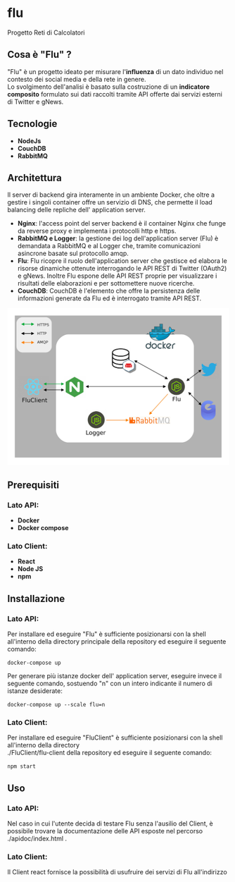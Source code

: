 # flu

Progetto Reti di Calcolatori

## Cosa è "Flu" ?
"Flu" è un progetto ideato per misurare l'**influenza** di un dato individuo nel contesto dei social media e della rete in genere. 
<br />
Lo svolgimento dell'analisi è basato sulla costruzione di un **indicatore composito** formulato sui dati raccolti tramite API offerte dai servizi esterni di Twitter e gNews.


## Tecnologie
- **NodeJs**
- **CouchDB**
- **RabbitMQ**


## Architettura

Il server di backend gira interamente in un ambiente Docker, che oltre a gestire i singoli container offre un servizio di DNS, che permette il load balancing delle repliche dell' application server.
- **Nginx**: l'access point del server backend è il container Nginx che funge da reverse proxy e implementa i protocolli http e https.
- **RabbitMQ e Logger**: la gestione dei log dell'application server (Flu) è demandata a RabbitMQ e al Logger che, tramite comunicazioni asincrone basate sul protocollo amqp.
- **Flu**: Flu ricopre il ruolo dell'application server che gestisce ed elabora le risorse dinamiche ottenute interrogando le API REST di Twitter (OAuth2) e gNews.
Inoltre Flu espone delle API REST proprie per visualizzare i risultati delle elaborazioni e per sottomettere nuove ricerche.  
- **CouchDB**: CouchDB è l'elemento che offre la persistenza delle informazioni generate da Flu ed è interrogato tramite API REST. 

![alt text](./Docs/architettura_flu.jpg)



## Prerequisiti
### Lato API:
- **Docker**
- **Docker compose**

### Lato Client:
- **React**
- **Node JS**
- **npm**

## Installazione
### Lato API:

Per installare ed eseguire "Flu" è sufficiente posizionarsi con la shell all'interno della directory principale della repository ed eseguire il seguente comando:

```
docker-compose up
```

Per generare più istanze docker dell' application server, eseguire invece il seguente comando, sostuendo "n" con un intero indicante il numero di istanze desiderate: 

```
docker-compose up --scale flu=n
```
### Lato Client:

Per installare ed eseguire "FluClient" è sufficiente posizionarsi con la shell all'interno della directory
<br />
./FluClient/flu-client della repository ed eseguire il seguente comando:

```
npm start
```

## Uso
### Lato API:
Nel caso in cui l'utente decida di testare Flu senza l'ausilio del Client, è possibile trovare la documentazione delle API esposte nel percorso ./apidoc/index.html .

### Lato Client:
Il Client react fornisce la possibilità di usufruire dei servizi di Flu all'indirizzo



